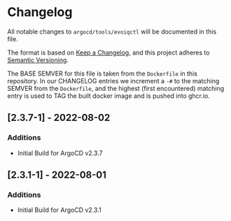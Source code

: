 # Changelog

All notable changes to `argocd/tools/evoiqctl` will be documented in this file.

The format is based on [Keep a Changelog](https://keepachangelog.com/en/1.0.0/),
and this project adheres to [Semantic Versioning](https://semver.org/spec/v2.0.0.html).

The BASE SEMVER for this file is taken from the `Dockerfile` in this repository.  In our
CHANGELOG entries we increment a `-#` to the matching SEMVER from the `Dockerfile`, and
the highest (first encountered) matching entry is used to TAG the built docker image and
is pushed into ghcr.io.

## [2.3.7-1] - 2022-08-02

### Additions

- Initial Build for ArgoCD v2.3.7

## [2.3.1-1] - 2022-08-01

### Additions

- Initial Build for ArgoCD v2.3.1
